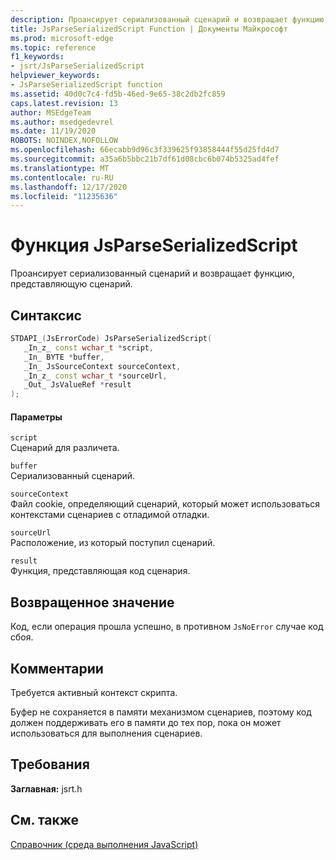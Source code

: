 ```yaml
---
description: Проансирует сериализованный сценарий и возвращает функцию, представляющую сценарий.
title: JsParseSerializedScript Function | Документы Майкрософт
ms.prod: microsoft-edge
ms.topic: reference
f1_keywords:
- jsrt/JsParseSerializedScript
helpviewer_keywords:
- JsParseSerializedScript function
ms.assetid: 40d0c7c4-fd5b-46ed-9e65-38c2db2fc859
caps.latest.revision: 13
author: MSEdgeTeam
ms.author: msedgedevrel
ms.date: 11/19/2020
ROBOTS: NOINDEX,NOFOLLOW
ms.openlocfilehash: 66ecabb9d96c3f339625f93858444f55d25fd4d7
ms.sourcegitcommit: a35a6b5bbc21b7df61d08cbc6b074b5325ad4fef
ms.translationtype: MT
ms.contentlocale: ru-RU
ms.lasthandoff: 12/17/2020
ms.locfileid: "11235636"
---
```

# Функция JsParseSerializedScript

Проансирует сериализованный сценарий и возвращает функцию, представляющую сценарий.  
  
## Синтаксис  
  
```cpp  
STDAPI_(JsErrorCode) JsParseSerializedScript(  
   _In_z_ const wchar_t *script,  
   _In_ BYTE *buffer,  
   _In_ JsSourceContext sourceContext,  
   _In_z_ const wchar_t *sourceUrl,  
   _Out_ JsValueRef *result  
);  
```  
  
#### Параметры  
 `script`  
 Сценарий для различета.  
  
 `buffer`  
 Сериализованный сценарий.  
  
 `sourceContext`  
 Файл cookie, определяющий сценарий, который может использоваться контекстами сценариев с отладимой отладки.  
  
 `sourceUrl`  
 Расположение, из который поступил сценарий.  
  
 `result`  
 Функция, представляющая код сценария.  
  
## Возвращенное значение  
 Код, если операция прошла успешно, в противном `JsNoError` случае код сбоя.  
  
## Комментарии  
 Требуется активный контекст скрипта.  
  
 Буфер не сохраняется в памяти механизмом сценариев, поэтому код должен поддерживать его в памяти до тех пор, пока он может использоваться для выполнения сценариев.  
  
## Требования  
 **Заглавная:** jsrt.h  
  
## См. также  
 [Справочник (среда выполнения JavaScript)](../chakra-hosting/reference-javascript-runtime.md)

